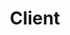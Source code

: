 ---
layout: default
title: Client
slug: work
path: ../

meta-title: Client
meta-description: Client

client-order: 2

client-name: Channel Master
client-slug: channelmaster
client-tag: "Ongoing Ecommerce Design, Dev, Technical Support, & Digital Strategy"
client-desc: "Channel Master came to us with a need for a more polished look, development help, and digital strategy with their established Volusion ecommerce store. With thousands of visitors everyday, they needed a presence that highlighted their innovative products and made the shopping experience clear and focused while explaining the depth of their product."

client-quote: "Kristen has been a valuable asset. She is extremely professional to work with, and is super knowledgeable across the entire spectrum of development and technical areas critical to conducting business online. Kristen's work displays her creative abilities, attention to detail and ability to think outside the box. Uniquely, Kristen will analyze the utilization of her technical/web skills from a business perspective and make recommendations that she believes will have a positive impact on the business, regardless if they outside of her contracted scope of work. Kristen has also exceeded my expectations when comes to timely completion and delivery of projects. I highly recommend Kristen to any business small or large that is seeking an experience web professional."
client-person: "Joe Bingochea, Executive Vice President, Channel Master"

---